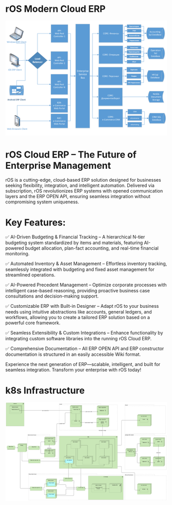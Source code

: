 # rOS Modern Cloud ERP
<img border="0" src="https://github.com/vadimprogsource/rOS/blob/main/erp.png">

# rOS Cloud ERP – The Future of Enterprise Management

rOS is a cutting-edge, cloud-based ERP solution designed for businesses seeking flexibility, integration, and intelligent automation. Delivered via subscription, rOS revolutionizes ERP systems with opened communication layers and the ERP OPEN API, ensuring seamless integration without compromising system uniqueness.

# Key Features:

✅ AI-Driven Budgeting & Financial Tracking – A hierarchical N-tier budgeting system standardized by items and materials, featuring AI-powered budget allocation, plan-fact accounting, and real-time financial monitoring.

✅ Automated Inventory & Asset Management – Effortless inventory tracking, seamlessly integrated with budgeting and fixed asset management for streamlined operations.

✅ AI-Powered Precedent Management – Optimize corporate processes with intelligent case-based reasoning, providing proactive business case consultations and decision-making support.

✅ Customizable ERP with Built-in Designer – Adapt rOS to your business needs using intuitive abstractions like accounts, general ledgers, and workflows, allowing you to create a tailored ERP solution based on a powerful core framework.

✅ Seamless Extensibility & Custom Integrations – Enhance functionality by integrating custom software libraries into the running rOS Cloud ERP.

✅ Comprehensive Documentation – All ERP OPEN API and ERP constructor documentation is structured in an easily accessible Wiki format.

Experience the next generation of ERP—scalable, intelligent, and built for seamless integration. Transform your enterprise with rOS today!

# k8s Infrastructure
<img border="0" src="https://github.com/vadimprogsource/rOS/blob/main/ros.png">
